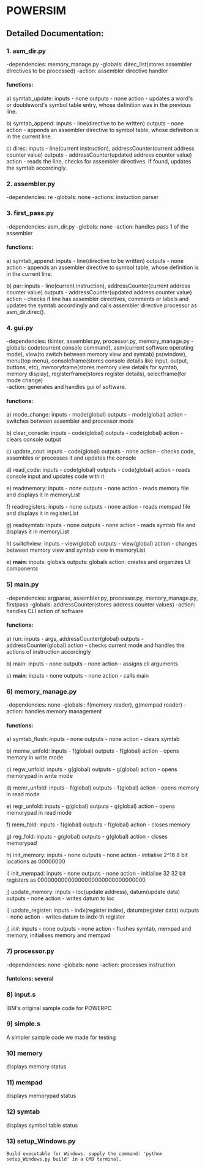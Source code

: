 # POWERSIM


## Detailed Documentation:

### 1. asm_dir.py

-dependencies:	memory_manage.py
-globals: direc_list(stores assembler directives to be processed)
-action: assembler directive handler

#### functions:

a) symtab_update: 
	inputs - none
	outputs - none
	action - updates a word's or doubleword's symbol table entry, whose definition was in the previous line.

b) symtab_append:
	inputs - line(directive to be written)
	outputs - none
	action - appends an assembler directive to symbol table, whose definition is in the current line.

c) direc:
	inputs - line(current instruction), addressCounter(current address counter value)
	outputs - addressCounter(updated address counter value)
	action - reads the line, checks for assembler directives. If found, updates the symtab accordingly.

### 2. assembler.py

-dependencies: re
-globals: none
-actions: instuction parser



### 3. first_pass.py

-dependencies: asm_dir.py
-globals: none
-action: handles pass 1 of the assembler

#### functions: 

a) symtab_append:
	inputs - line(directive to be written)
	outputs - none
	action - appends an assembler directive to symbol table, whose definition is in the current line.

b) par:
	inputs - line(current instruction), addressCounter(current address counter value)
	outputs - addressCounter(updated address counter value)
	action - checks if line has assembler directives, comments or labels and updates the symtab accordingly and calls 
		 assembler directive processor as asm_dir.direc().

### 4. gui.py
-dependencies: tkinter, assembler.py, processor.py, memory_manage.py
-globals: code(current console command), asm(current software operating mode), view(to switch between memory view and symtab)
	 ps(window), menu(top menu), consoleframe(stores console details like input, output, buttons, etc), memoryframe(stores
	 memory view details for symtab, memory display), registerframe(stores register details), selectframe(for mode change)  
-action: generates and handles gui of software.

#### functions: 

a) mode_change:
	inputs - mode(global)
	outputs - mode(global)
	action - switches between assembler and processor mode

b) clear_console:
	inputs - code(global)
	outputs - code(global)
	action - clears console output

c) update_cout:
	inputs - code(global)
	outputs - none
	action - checks code, assembles or processes it and updates the console

d) read_code:
	inputs - code(global)
	outputs - code(global)
	action - reads console input and updates code with it

e) readmemory: 
	inputs - none
	outputs - none
	action - reads memory file and displays it in memoryList

f) readregisters:
	inputs - none
	outputs - none
	action - reads mempad file and displays it in registerList

g) readsymtab:
	inputs - none
	outputs - none
	action - reads symtab file and displays it in memoryList

h) switchview:
	inputs - view(global)
	outputs - view(global)
	action - changes between memory view and symtab view in memoryList

e) __main__:
	inputs: globals
	outputs: globals
	action: creates and organizes UI components
	
### 5) main.py

-dependencies: argparse, assembler.py, processor.py, memory_manage.py, firstpass
-globals: addressCounter(stores address counter values)
-action: handles CLI action of software

#### functions:

a) run:
	inputs - args, addressCounter(global)
	outputs - addressCounter(global)
	action - checks current mode and handles the actions of instruction accordingly

b) main:
	inputs - none
	outputs - none
	action - assigns cli arguments

c) __main__:
	inputs - none
	outputs - none
	action - calls main

### 6) memory_manage.py

-dependencies: none
-globals : f(memory reader), g(mempad reader)
-action: handles memory management

#### functions: 

a) symtab_flush:
	inputs - none
	outputs - none
	action - clears symtab

b) memw_unfold:
	inputs - f(global)
	outputs - f(global)
	action - opens memory in write mode

c) regw_unfold:
	inputs - g(global)
	outputs - g(global)
	action - opens memorypad in write mode	

d) memr_unfold:
	inputs - f(global)
	outputs - f(global)
	action - opens memory in read mode

e) regr_unfold:
	inputs - g(global)
	outputs - g(global)
	action - opens memorypad in read mode

f) mem_fold:
	inputs - f(global)
	outputs - f(global)
	action - closes memory

g) reg_fold:
	inputs - g(global)
	outputs - g(global)
	action - closes memorypad

h) init_memory:
	inputs - none
	outputs - none
	action - initialise 2^16 8 bit locations as 00000000

i) init_mempad:
	inputs - none
	outputs - none
	action - initialise 32 32 bit registers as 00000000000000000000000000000000

j) update_memory:
	inputs - loc(update address), datum(update data)
	outputs - none
	action - writes datum to loc

i) update_register:
	inputs - indx(register index), datum(register data)
	outputs - none
	action - writes datum to indx-th register

j) _init_:
	inputs - none
	outputs - none
	action - flushes symtab, mempad and memory, initialises memory and mempad

### 7) processor.py

-dependencies: none
-globals: none
-action: processes instruction

#### funtcions: several

### 8) input.s
IBM's original sample code for POWERPC

### 9) simple.s
A simpler sample code we made for testing

### 10) memory
displays memory status

### 11) mempad
displays memorypad status

### 12) symtab
displays symbol table status

### 13) setup_Windows.py

	Build executable for Windows. supply the command: 'python setup_Windows.py build' in a CMD terminal. 
